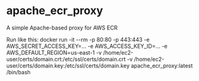 # apache_ecr_proxy
A simple Apache-based proxy for AWS ECR

Run like this:
docker run -it --rm -p 80:80 -p 443:443 -e AWS_SECRET_ACCESS_KEY=... -e AWS_ACCESS_KEY_ID=... -e AWS_DEFAULT_REGION=us-east-1 -v /home/ec2-user/certs/domain.crt:/etc/ssl/certs/domain.crt -v /home/ec2-user/certs/domain.key:/etc/ssl/certs/domain.key apache_ecr_proxy:latest /bin/bash
